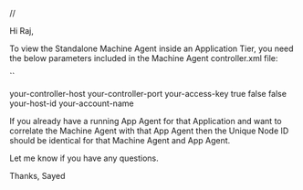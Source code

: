 //

Hi Raj,


To view the Standalone Machine Agent inside an Application Tier, you need the below parameters included in the Machine Agent controller.xml file:

``
<?xml version="1.0" encoding="UTF-8"?>
<controller-info>    
    <controller-host>your-controller-host</controller-host>
    <controller-port>your-controller-port</controller-port>   
    <account-access-key>your-access-key</account-access-key>
    <controller-ssl-enabled>true</controller-ssl-enabled>
    <enable-orchestration>false</enable-orchestration>
    <sim-enabled>false</sim-enabled>
    <unique-host-id>your-host-id</unique-host-id>  
    <account-name>your-account-name</account-name>
</controller-info>


If you already have a running App Agent for that Application and want to correlate the Machine Agent with that App Agent then the Unique Node ID should be identical for that Machine Agent and App Agent.

Let me know if you have any questions. 

Thanks,
Sayed
